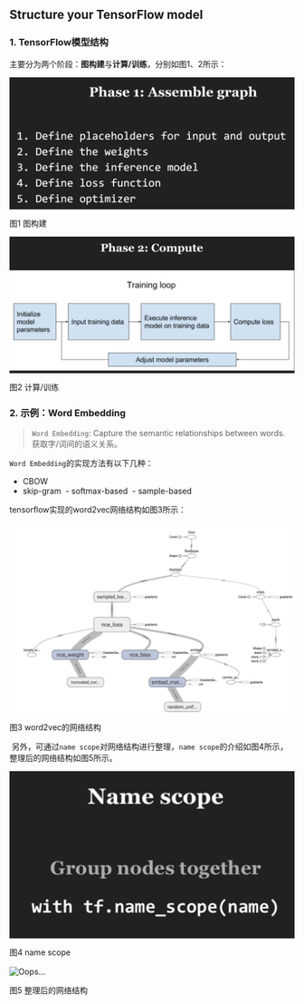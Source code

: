 ## Structure your TensorFlow model


### 1. TensorFlow模型结构

主要分为两个阶段：**图构建**与**计算/训练**，分别如图1、2所示：

<div  align="center">
<img src="imgs/1-1-阶段一.png" alt="Oops..." align="center" />
<p>图1 图构建</p>
</div>

<div  align="center">
<img src="imgs/1-2-阶段二.png" alt="Oops..." align="center" />
<p>图2 计算/训练</p>
</div>

### 2. 示例：Word Embedding

> `Word Embedding`: Capture the semantic relationships between words. 
获取字/词间的语义关系。

`Word Embedding`的实现方法有以下几种：

- CBOW
- skip-gram
  - softmax-based
  - sample-based
  
tensorflow实现的word2vec网络结构如图3所示：
  
<div  align="center">
<img src="imgs/2-1-w2v-tf.png" alt="Oops..." align="center" />
<p>图3 word2vec的网络结构</p>
</div>
  
  另外，可通过`name scope`对网络结构进行整理，`name scope`的介绍如图4所示，整理后的网络结构如图5所示。
  
  
<div  align="center">
<img src="imgs/2-2-name-scope.png" alt="Oops..." align="center" />
<p>图4 name scope</p>
</div>

<div  align="center">
<img src="imgs/12-3-w2v-with-name-scope.png" alt="Oops..." align="center" />
<p>图5 整理后的网络结构</p>
</div>
